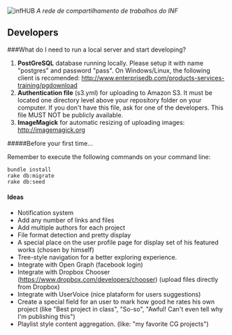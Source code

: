 ![infHUB](https://dl.dropbox.com/u/14133634/infhub.png) _A rede de compartilhamento de trabalhos do INF_

Developers
---------------------

###What do I need to run a local server and start developing?

1.  **PostGreSQL** database running locally. Please setup it with name "postgres" and password "pass". On Windows/Linux, the following client is recomended: http://www.enterprisedb.com/products-services-training/pgdownload
2.  **Authentication file** (s3.yml) for uploading to Amazon S3. It must be located one directory level above your repository folder on your computer. If you don't have this file, ask for one of the developers. This file MUST NOT be publicly available.
3.  **ImageMagick** for automatic resizing of uploading images: http://imagemagick.org

#####Before your first time...

Remember to execute the following commands on your command line:

    bundle install
    rake db:migrate
    rake db:seed

#### Ideas

* Notification system
* Add any number of links and files
* Add multiple authors for each project
* File format detection and pretty display
* A special place on the user profile page for display set of his featured works (chosen by himself)
* Tree-style navigation for a better exploring experience.
* Integrate with Open Graph (facebook login)
* Integrate with Dropbox Chooser (https://www.dropbox.com/developers/chooser) (upload files directly from Dropbox)
* Integrate with UserVoice (nice plataform for users suggestions)
* Create a special field for an user to mark how good he rates his own project (like "Best project in class", "So-so", "Awful! Can't even tell why I'm publishing this")
* Playlist style content aggregation. (like: "my favorite CG projects")
